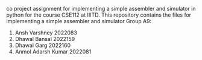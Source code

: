 co project assignment for implementing a simple assembler and simulator in python for the course CSE112 at IIITD.
This repository contains the files for implementing a simple assembler and simulator
Group A9:
1) Ansh Varshney  2022083
2) Dhawal Bansal  2022159
3) Dhawal Garg    2022160
4) Anmol Adarsh Kumar 2022081
